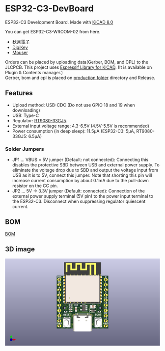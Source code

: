 # ESP32-C3-DevBoard
ESP32-C3 Development Board. Made with [KiCAD 8.0](https://KiCAD.org)

You can get ESP32-C3-WROOM-02 from here.  
* [秋月電子](https://akizukidenshi.com/catalog/g/gM-17493/)  
* [DigiKey](https://www.digikey.jp/ja/products/detail/espressif-systems/ESP32-C3-WROOM-02-N4/14553031)
* [Mouser](https://www.mouser.jp/ProductDetail/Espressif-Systems/ESP32-C3-WROOM-02-N4?qs=stqOd1AaK7%2FqjTZKEOgfUg%3D%3D)

Orders can be placed by uploading data(Gerber, BOM, and CPL) to the JLCPCB. 
This project uses [Espressif Library for KiCAD](https://github.com/espressif/kicad-libraries). (It is available on Plugin & Contents manager.)  
Gerber, bom and cpl is placed on [production folder](/production) directory and Release. 

## Features
* Upload method: USB-CDC (Do not use GPIO 18 and 19 when downloading)
* USB: Type-C
* Regulator: [RT9080-33GJ5](https://www.richtek.com/Products/Linear%20Regulator/Single%20Output%20Linear%20Regulator/RT9080?sc_lang=en).
* External input voltage range: 4.3-6.5V (4.5V-5.5V is recommended)
* Power consumption (in deep sleep): 11.5µA (ESP32-C3: 5µA, RT9080-33GJ5: 6.5µA)

### Solder Jumpers
* JP1 ... VBUS = 5V jumper (Default: not connected): Connecting this disables the protective SBD between USB and external power supply. To eliminate the voltage drop due to SBD and output the voltage input from USB as it is to 5V, connect this jumper. Note that shorting this pin will increase current consumption by about 0.1mA due to the pull-down resistor on the CC pin.
* JP2 ... 5V -> 3.3V jumper (Default: connected): Connection of the external power supply terminal (5V pin) to the power input terminal to the ESP32-C3. Disconnect when suppressing regulator quiescent current.

## BOM
[BOM](/production/bom.csv)

## 3D image
![image](/ESP32-C3-DevBoard.png)
